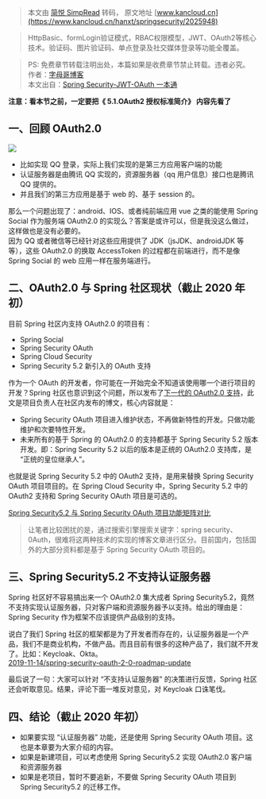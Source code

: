 > 本文由 [简悦 SimpRead](http://ksria.com/simpread/) 转码， 原文地址 [www.kancloud.cn](https://www.kancloud.cn/hanxt/springsecurity/2025948)

> HttpBasic、formLogin验证模式，RBAC权限模型，JWT、OAuth2等核心技术。验证码、图片验证码、单点登录及社交媒体登录等功能全覆盖。

> PS: 免费章节转载注明出处，本篇如果是收费章节禁止转载。违者必究。  
> 作者：[字母哥博客](http://www.zimug.com)  
> 本文出自：[Spring Security-JWT-OAuth 一本通](http://springboot.zimug.com)

**注意：看本节之前，一定要把《 5.1.OAuth2 授权标准简介》 内容先看了**

一、回顾 OAuth2.0
-------------

![](https://img.kancloud.cn/64/ec/64ece53cdb0275c8efada8bebb8e68c6_1170x628.png)

*   比如实现 QQ 登录，实际上我们实现的是第三方应用客户端的功能
*   认证服务器是由腾讯 QQ 实现的，资源服务器（qq 用户信息）接口也是腾讯 QQ 提供的。
*   并且我们的第三方应用是基于 web 的、基于 session 的。

那么一个问题出现了：android、IOS、或者纯前端应用 vue 之类的能使用 Spring Social 作为服务端 OAuth2.0 的实现么？答案是或许可以，但是我没这么做过，这样做也是没有必要的。  
因为 QQ 或者微信等已经针对这些应用提供了 JDK（jsJDK、androidJDK 等等），这些 OAuth2.0 的换取 AccessToken 的过程都在前端进行，而不是像 Spring Social 的 web 应用一样在服务端进行。

二、OAuth2.0 与 Spring 社区现状（截止 2020 年初）
------------------------------------

目前 Spring 社区内支持 OAuth2.0 的项目有：

*   Spring Social
*   Spring Security OAuth
*   Spring Cloud Security
*   Spring Security 5.2 新引入的 OAuth 支持

作为一个 OAuth 的开发者，你可能在一开始完全不知道该使用哪一个进行项目的开发？Spring 社区也意识到这个问题，所以发布了[下一代的 OAuth2.0 支持](https://spring.io/blog/2018/01/30/next-generation-oauth-2-0-support-with-spring-security)，此文是项目负责人在社区内发布的博文，核心内容就是：

*   Spring Security OAuth 项目进入维护状态，不再做新特性的开发。只做功能维护和次要特性开发。
*   未来所有的基于 Spring 的 OAuth2.0 的支持都基于 Spring Security 5.2 版本开发。即：Spring Security 5.2 以后的版本是正统的 OAuth2.0 支持库，是 “正统的皇位继承人”。

也就是说 Spring Security 5.2 中的 OAuth2 支持，是用来替换 Spring Security OAuth 项目项目的。在 Spring Cloud Security 中，Spring Security 5.2 中的 OAuth2 支持和 Spring Security OAuth 项目是可选的。

[Spring Security5.2 与 Spring Security OAuth 项目功能矩阵对比](https://github.com/spring-projects/spring-security/wiki/OAuth-2.0-Features-Matrix)

> 让笔者比较困扰的是，通过搜索引擎搜索关键字：spring security、0Auth，很难将这两种技术的实现的博客文章进行区分。目前国内，包括国外的大部分资料都是基于 Spring Security OAuth 项目的。

三、Spring Security5.2 不支持认证服务器
-----------------------------

Spring 社区好不容易搞出来一个 OAuth2.0 集大成者 Spring Security5.2，竟然不支持实现认证服务器，只对客户端和资源服务器予以支持。给出的理由是：Spring Security 作为框架不应该提供产品级别的支持。

说白了我们 Spring 社区的框架都是为了开发者而存在的，认证服务器是一个产品，我们不是商业机构，不做产品。而且目前有很多的这种产品了，我们就不开发了。比如：Keycloak、Okta。  
[2019-11-14/spring-security-oauth-2-0-roadmap-update](https://spring.io/blog/2019/11/14/spring-security-oauth-2-0-roadmap-update)

最后说了一句：大家可以针对 “不支持认证服务器” 的决策进行反馈，Spring 社区还会听取意见。结果，评论下面一堆反对意见，对 Keycloak 口诛笔伐。

四、结论（截止 2020 年初）
----------------

*   如果要实现 “认证服务器” 功能，还是使用 Spring Security OAuth 项目。这也是本章要为大家介绍的内容。
*   如果是新建项目，可以考虑使用 Spring Security5.2 实现 OAuth2.0 客户端和资源服务器
*   如果是老项目，暂时不要追新，不要做 Spring Security OAuth 项目到 Spring Security5.2 的迁移工作。